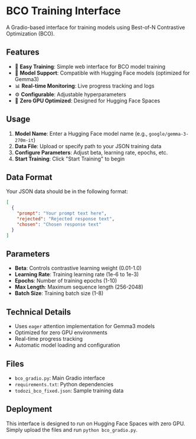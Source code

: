 # BCO Training Interface

A Gradio-based interface for training models using Best-of-N Contrastive Optimization (BCO).

## Features

- 🚀 **Easy Training**: Simple web interface for BCO model training
- 🤖 **Model Support**: Compatible with Hugging Face models (optimized for Gemma3)
- 📊 **Real-time Monitoring**: Live progress tracking and logs
- ⚙️ **Configurable**: Adjustable hyperparameters
- 🔧 **Zero GPU Optimized**: Designed for Hugging Face Spaces

## Usage

1. **Model Name**: Enter a Hugging Face model name (e.g., `google/gemma-3-270m-it`)
2. **Data File**: Upload or specify path to your JSON training data
3. **Configure Parameters**: Adjust beta, learning rate, epochs, etc.
4. **Start Training**: Click "Start Training" to begin

## Data Format

Your JSON data should be in the following format:

```json
[
  {
    "prompt": "Your prompt text here",
    "rejected": "Rejected response text",
    "chosen": "Chosen response text"
  }
]
```

## Parameters

- **Beta**: Controls contrastive learning weight (0.01-1.0)
- **Learning Rate**: Training learning rate (1e-6 to 1e-3)
- **Epochs**: Number of training epochs (1-10)
- **Max Length**: Maximum sequence length (256-2048)
- **Batch Size**: Training batch size (1-8)

## Technical Details

- Uses `eager` attention implementation for Gemma3 models
- Optimized for zero GPU environments
- Real-time progress tracking
- Automatic model loading and configuration

## Files

- `bco_gradio.py`: Main Gradio interface
- `requirements.txt`: Python dependencies
- `todozi_bco_fixed.json`: Sample training data

## Deployment

This interface is designed to run on Hugging Face Spaces with zero GPU. Simply upload the files and run `python bco_gradio.py`.
